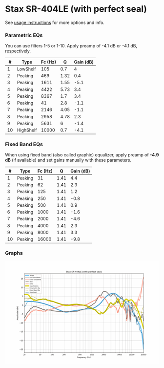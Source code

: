 # Stax SR-404LE (with perfect seal)
See [usage instructions](https://github.com/jaakkopasanen/AutoEq#usage) for more options and info.

### Parametric EQs
You can use filters 1-5 or 1-10. Apply preamp of -4.1 dB or -4.1 dB, respectively.

|   # | Type      |   Fc (Hz) |    Q |   Gain (dB) |
|-----|-----------|-----------|------|-------------|
|   1 | LowShelf  |       105 | 0.7  |         4   |
|   2 | Peaking   |       469 | 1.32 |         0.4 |
|   3 | Peaking   |      1611 | 1.55 |        -5.1 |
|   4 | Peaking   |      4422 | 5.73 |         3.4 |
|   5 | Peaking   |      8367 | 1.7  |         3.4 |
|   6 | Peaking   |        41 | 2.8  |        -1.1 |
|   7 | Peaking   |      2146 | 4.05 |        -1.1 |
|   8 | Peaking   |      2958 | 4.78 |         2.3 |
|   9 | Peaking   |      5631 | 6    |        -1.4 |
|  10 | HighShelf |     10000 | 0.7  |        -4.1 |

### Fixed Band EQs
When using fixed band (also called graphic) equalizer, apply preamp of **-4.9 dB** (if available) and set gains manually with these parameters.

|   # | Type    |   Fc (Hz) |    Q |   Gain (dB) |
|-----|---------|-----------|------|-------------|
|   1 | Peaking |        31 | 1.41 |         4.4 |
|   2 | Peaking |        62 | 1.41 |         2.3 |
|   3 | Peaking |       125 | 1.41 |         1.2 |
|   4 | Peaking |       250 | 1.41 |        -0.8 |
|   5 | Peaking |       500 | 1.41 |         0.9 |
|   6 | Peaking |      1000 | 1.41 |        -1.6 |
|   7 | Peaking |      2000 | 1.41 |        -4.6 |
|   8 | Peaking |      4000 | 1.41 |         2.3 |
|   9 | Peaking |      8000 | 1.41 |         3.3 |
|  10 | Peaking |     16000 | 1.41 |        -9.8 |

### Graphs
![](./Stax%20SR-404LE%20(with%20perfect%20seal).png)
